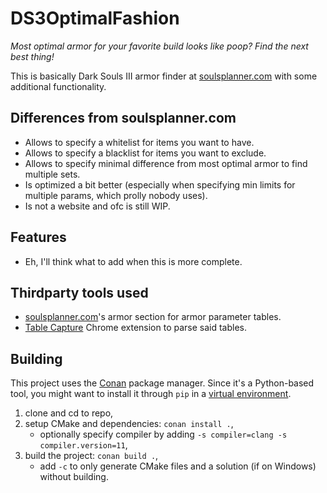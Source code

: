 # DS3OptimalFashion

*Most optimal armor for your favorite build looks like poop? Find the next best thing!*

This is basically Dark Souls III armor finder at [soulsplanner.com](soulsplanner.com) with some additional functionality.

## Differences from soulsplanner.com
* Allows to specify a whitelist for items you want to have.
* Allows to specify a blacklist for items you want to exclude.
* Allows to specify minimal difference from most optimal armor to find multiple sets.
* Is optimized a bit better (especially when specifying min limits for multiple params, which prolly nobody uses).
* Is not a website and ofc is still WIP.

## Features
* Eh, I'll think what to add when this is more complete.

## Thirdparty tools used
* [soulsplanner.com](soulsplanner.com)'s armor section for armor parameter tables.
* [Table Capture](https://chrome.google.com/webstore/detail/table-capture/iebpjdmgckacbodjpijphcplhebcmeop) Chrome extension to parse said tables.

## Building
This project uses the [Conan](https://docs.conan.io/en/latest/installation.html) package manager.
Since it's a Python-based tool, you might want to install it through `pip` in a [virtual environment](https://packaging.python.org/guides/installing-using-pip-and-virtual-environments/#creating-a-virtual-environment).
1. clone and cd to repo,
1. setup CMake and dependencies: `conan install .`,
    * optionally specify compiler by adding `-s compiler=clang -s compiler.version=11`,
1. build the project: `conan build .`,
    * add `-c` to only generate CMake files and a solution (if on Windows) without building.
